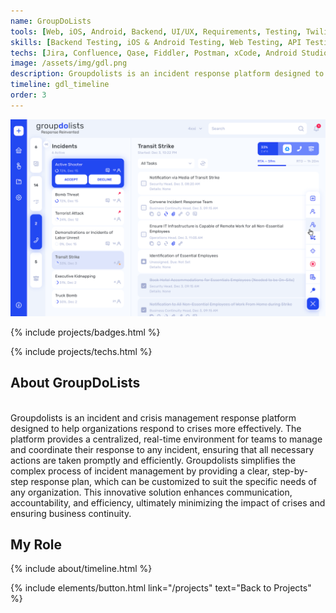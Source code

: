 ```yaml
---
name: GroupDoLists
tools: [Web, iOS, Android, Backend, UI/UX, Requirements, Testing, Twilio]
skills: [Backend Testing, iOS & Android Testing, Web Testing, API Testing, QA Processes, Testing & Product Documentation]
techs: [Jira, Confluence, Qase, Fiddler, Postman, xCode, Android Studio, Docker, k8s, SQL, NewRelic, Sentry, Papertrail]
image: /assets/img/gdl.png
description: Groupdolists is an incident response platform designed to help organizations respond to crises. The platform provides a centralized, real-time environment for teams to manage and coordinate their response to any incident, ensuring that all necessary actions are taken promptly and efficiently.
timeline: gdl_timeline
order: 3
---
```


![preview](/assets/img/gdl.png)
<p class="text-center">
  {% include projects/badges.html %}
</p>
<p class="text-center">
  {% include projects/techs.html %}
</p>

## About GroupDoLists 
<br>Groupdolists is an incident and crisis management response platform designed to help organizations respond to crises more effectively. The platform provides a centralized, real-time environment for teams to manage and coordinate their response to any incident, ensuring that all necessary actions are taken promptly and efficiently. Groupdolists simplifies the complex process of incident management by providing a clear, step-by-step response plan, which can be customized to suit the specific needs of any organization. This innovative solution enhances communication, accountability, and efficiency, ultimately minimizing the impact of crises and ensuring business continuity.

## My Role
<div class="row">
{% include about/timeline.html %}
</div>

<p class="text-center">
  {% include elements/button.html link="/projects" text="Back to Projects" %}
</p>
